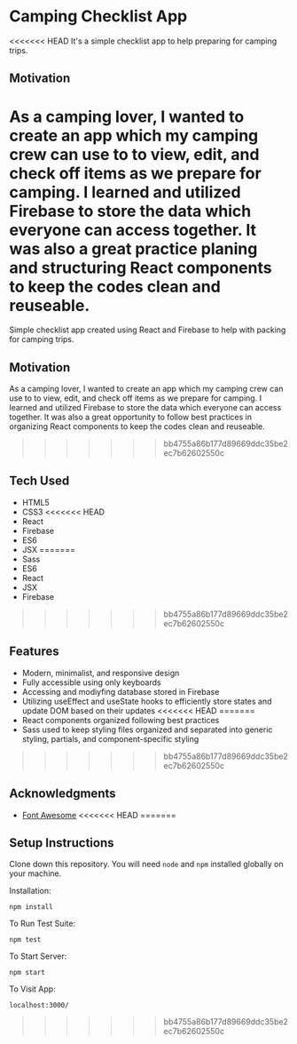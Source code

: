 # Camping Checklist App

<<<<<<< HEAD
It's a simple checklist app to help preparing for camping trips.

## Motivation

As a camping lover, I wanted to create an app which my camping crew can use to to view, edit, and check off items as we prepare for camping. I learned and utilized Firebase to store the data which everyone can access together. It was also a great practice planing and structuring React components to keep the codes clean and reuseable.
=======
Simple checklist app created using React and Firebase to help with packing for camping trips.

## Motivation

As a camping lover, I wanted to create an app which my camping crew can use to to view, edit, and check off items as we prepare for camping. I learned and utilized Firebase to store the data which everyone can access together. It was also a great opportunity to follow best practices in organizing React components to keep the codes clean and reuseable.
>>>>>>> bb4755a86b177d89669ddc35be2ec7b62602550c

## Tech Used

- HTML5
- CSS3
<<<<<<< HEAD
- React
- Firebase
- ES6
- JSX
=======
- Sass
- ES6
- React
- JSX
- Firebase
>>>>>>> bb4755a86b177d89669ddc35be2ec7b62602550c

## Features

- Modern, minimalist, and responsive design
- Fully accessible using only keyboards
- Accessing and modiyfing database stored in Firebase
- Utilizing useEffect and useState hooks to efficiently store states and update DOM based on their updates
<<<<<<< HEAD
=======
- React components organized following best practices
- Sass used to keep styling files organized and separated into generic styling, partials, and component-specific styling
>>>>>>> bb4755a86b177d89669ddc35be2ec7b62602550c

## Acknowledgments

- [Font Awesome](https://fontawesome.com/)
<<<<<<< HEAD
=======

## Setup Instructions

Clone down this repository. You will need `node` and `npm` installed globally on your machine.

Installation:

`npm install`

To Run Test Suite:

`npm test`

To Start Server:

`npm start`

To Visit App:

`localhost:3000/`
>>>>>>> bb4755a86b177d89669ddc35be2ec7b62602550c
